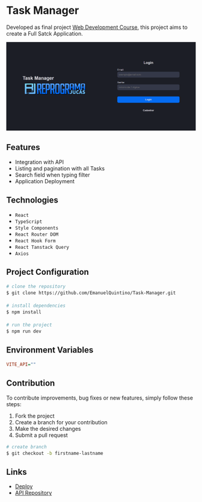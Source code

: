 # Task Manager

Developed as final project [Web Development Course](https://emanuelquintino.github.io/Page-WDC/), this project aims to create a Full Satck Application.

![home-layout](./src/assets/login-layout.png)

## Features

- Integration with API
- Listing and pagination with all Tasks
- Search field when typing filter
- Application Deployment

## Technologies

- `React`
- `TypeScript`
- `Style Components`
- `React Router DOM`
- `React Hook Form`
- `React Tanstack Query`
- `Axios`

## Project Configuration

```bash
# clone the repository
$ git clone https://github.com/EmanuelQuintino/Task-Manager.git

# install dependencies
$ npm install

# run the project
$ npm run dev
```

## Environment Variables

```ini
VITE_API=""
```

## Contribution

To contribute improvements, bug fixes or new features, simply follow these steps:

1. Fork the project
2. Create a branch for your contribution
3. Make the desired changes
4. Submit a pull request

```bash
# create branch
$ git checkout -b firstname-lastname
```

## Links

- [Deploy](https://task-manager-seven-indol.vercel.app/)
- [API Repository](https://github.com/EmanuelQuintino/Task-Manager-API)
